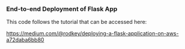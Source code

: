 ### End-to-end Deployment of Flask App

This code follows the tutorial that can be accessed here:

https://medium.com/@rodkey/deploying-a-flask-application-on-aws-a72daba6bb80

